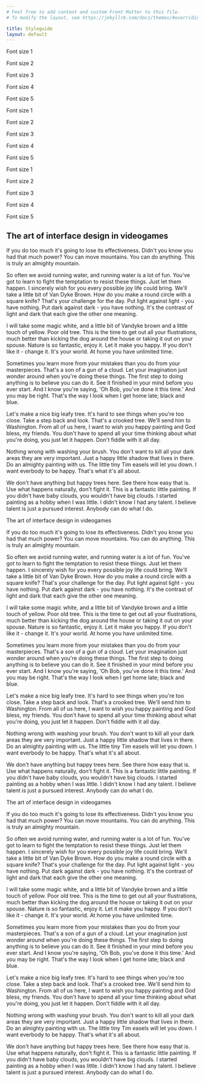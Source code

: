 ```yaml
---
# Feel free to add content and custom Front Matter to this file.
# To modify the layout, see https://jekyllrb.com/docs/themes/#overriding-theme-defaults

title: Styleguide
layout: default
---
```



<div class="row">
  <div class="col-12 col-md-6 u-bc-gray-2 u-c-gray-3">
    <div class="u-p-1 u-p-3-md">
      <p class="u-ft-display u-ts-1 u-m-0">Font size 1</p>
      <p class="u-ft-display u-ts-2 u-m-0">Font size 2</p>
      <p class="u-ft-display u-ts-3 u-m-0">Font size 3</p>
      <p class="u-ft-display u-ts-4 u-m-0">Font size 4</p>
      <p class="u-ft-display u-ts-5 u-m-0">Font size 5</p>
    </div>
  </div>
  <div class="col-12 col-md-6 u-bc-neon-2">
    <div class="u-p-1 u-p-3-md">
      <p class="u-ts-1 u-m-0">Font size 1</p>
      <p class="u-ts-2 u-m-0">Font size 2</p>
      <p class="u-ts-3 u-m-0">Font size 3</p>
      <p class="u-ts-4 u-m-0">Font size 4</p>
      <p class="u-ts-5 u-m-0">Font size 5</p>
    </div>
  </div>
  <div class="col-12 col-md-6 u-bc-neon-3 u-c-gray-1">
    <div class="u-p-1 u-p-3-md">
      <p class="u-ft-sans u-ts-1 u-m-0">Font size 1</p>
      <p class="u-ft-sans u-ts-2 u-m-0">Font size 2</p>
      <p class="u-ft-sans u-ts-3 u-m-0">Font size 3</p>
      <p class="u-ft-sans u-ts-4 u-m-0">Font size 4</p>
      <p class="u-ft-sans u-ts-5 u-m-0">Font size 5</p>
    </div>
  </div>
</div>
<div class="row">
  <div class="col-12 u-bc-gray-2 u-c-gray-3">
    <div class="u-p-1 u-p-3-md">
      <h2 class="u-ft-display u-ts-1">The art of interface design in videogames</h2>
      <div class="row">
        <div class="col-12 col-md-8">
          <p class="u-ts-2">If you do too much it's going to lose its effectiveness. Didn't you know you had that much power? You can move mountains. You can do anything. This is truly an almighty mountain.</p>
          <p class="u-ts-2">So often we avoid running water, and running water is a lot of fun. You've got to learn to fight the temptation to resist these things. Just let them happen. I sincerely wish for you every possible joy life could bring. We'll take a little bit of Van Dyke Brown. How do you make a round circle with a square knife? That's your challenge for the day. Put light against light - you have nothing. Put dark against dark - you have nothing. It's the contrast of light and dark that each give the other one meaning.</p>
          <p class="u-ts-3">I will take some magic white, and a little bit of Vandyke brown and a little touch of yellow. Poor old tree. This is the time to get out all your flustrations, much better than kicking the dog around the house or taking it out on your spouse. Nature is so fantastic, enjoy it. Let it make you happy. If you don't like it - change it. It's your world. At home you have unlimited time.</p>
          <p class="u-ts-3">Sometimes you learn more from your mistakes than you do from your masterpieces. That's a son of a gun of a cloud. Let your imagination just wonder around when you're doing these things. The first step to doing anything is to believe you can do it. See it finished in your mind before you ever start. And I know you're saying, 'Oh Bob, you've done it this time.' And you may be right. That's the way I look when I get home late; black and blue.</p>
          <p class="u-ts-4">Let's make a nice big leafy tree. It's hard to see things when you're too close. Take a step back and look. That's a crooked tree. We'll send him to Washington. From all of us here, I want to wish you happy painting and God bless, my friends. You don't have to spend all your time thinking about what you're doing, you just let it happen. Don't fiddle with it all day.</p>
          <p class="u-ts-4">Nothing wrong with washing your brush. You don't want to kill all your dark areas they are very important. Just a happy little shadow that lives in there. Do an almighty painting with us. The little tiny Tim easels will let you down. I want everbody to be happy. That's what it's all about.</p>
          <p class="u-ts-5">We don't have anything but happy trees here. See there how easy that is. Use what happens naturally, don't fight it. This is a fantastic little painting. If you didn't have baby clouds, you wouldn't have big clouds. I started painting as a hobby when I was little. I didn't know I had any talent. I believe talent is just a pursued interest. Anybody can do what I do.</p>
        </div>
      </div>
    </div>
  </div>
  <div class="col-12 u-bc-neon-2">
    <div class="u-p-1 u-p-3-md">
      <p class="u-ts-1 u-m-0">The art of interface design in videogames</p>
      <div class="row">
        <div class="col-12 col-md-8">
          <p class="u-ts-2">If you do too much it's going to lose its effectiveness. Didn't you know you had that much power? You can move mountains. You can do anything. This is truly an almighty mountain.</p>
          <p class="u-ts-2">So often we avoid running water, and running water is a lot of fun. You've got to learn to fight the temptation to resist these things. Just let them happen. I sincerely wish for you every possible joy life could bring. We'll take a little bit of Van Dyke Brown. How do you make a round circle with a square knife? That's your challenge for the day. Put light against light - you have nothing. Put dark against dark - you have nothing. It's the contrast of light and dark that each give the other one meaning.</p>
          <p class="u-ts-3">I will take some magic white, and a little bit of Vandyke brown and a little touch of yellow. Poor old tree. This is the time to get out all your flustrations, much better than kicking the dog around the house or taking it out on your spouse. Nature is so fantastic, enjoy it. Let it make you happy. If you don't like it - change it. It's your world. At home you have unlimited time.</p>
          <p class="u-ts-3">Sometimes you learn more from your mistakes than you do from your masterpieces. That's a son of a gun of a cloud. Let your imagination just wonder around when you're doing these things. The first step to doing anything is to believe you can do it. See it finished in your mind before you ever start. And I know you're saying, 'Oh Bob, you've done it this time.' And you may be right. That's the way I look when I get home late; black and blue.</p>
          <p class="u-ts-4">Let's make a nice big leafy tree. It's hard to see things when you're too close. Take a step back and look. That's a crooked tree. We'll send him to Washington. From all of us here, I want to wish you happy painting and God bless, my friends. You don't have to spend all your time thinking about what you're doing, you just let it happen. Don't fiddle with it all day.</p>
          <p class="u-ts-4">Nothing wrong with washing your brush. You don't want to kill all your dark areas they are very important. Just a happy little shadow that lives in there. Do an almighty painting with us. The little tiny Tim easels will let you down. I want everbody to be happy. That's what it's all about.</p>
          <p class="u-ts-5">We don't have anything but happy trees here. See there how easy that is. Use what happens naturally, don't fight it. This is a fantastic little painting. If you didn't have baby clouds, you wouldn't have big clouds. I started painting as a hobby when I was little. I didn't know I had any talent. I believe talent is just a pursued interest. Anybody can do what I do.</p>
        </div>
      </div>
    </div>
  </div>
  <div class="col-12 u-bc-neon-3 u-c-gray-1">
    <div class="u-p-1 u-p-3-md">
      <p class="u-ft-sans u-ts-1 u-m-0">The art of interface design in videogames</p>
      <div class="row">
        <div class="col-12 col-md-8 u-ft-sans">
          <p class="u-ts-2">If you do too much it's going to lose its effectiveness. Didn't you know you had that much power? You can move mountains. You can do anything. This is truly an almighty mountain.</p>
          <p class="u-ts-2">So often we avoid running water, and running water is a lot of fun. You've got to learn to fight the temptation to resist these things. Just let them happen. I sincerely wish for you every possible joy life could bring. We'll take a little bit of Van Dyke Brown. How do you make a round circle with a square knife? That's your challenge for the day. Put light against light - you have nothing. Put dark against dark - you have nothing. It's the contrast of light and dark that each give the other one meaning.</p>
          <p class="u-ts-3">I will take some magic white, and a little bit of Vandyke brown and a little touch of yellow. Poor old tree. This is the time to get out all your flustrations, much better than kicking the dog around the house or taking it out on your spouse. Nature is so fantastic, enjoy it. Let it make you happy. If you don't like it - change it. It's your world. At home you have unlimited time.</p>
          <p class="u-ts-3">Sometimes you learn more from your mistakes than you do from your masterpieces. That's a son of a gun of a cloud. Let your imagination just wonder around when you're doing these things. The first step to doing anything is to believe you can do it. See it finished in your mind before you ever start. And I know you're saying, 'Oh Bob, you've done it this time.' And you may be right. That's the way I look when I get home late; black and blue.</p>
          <p class="u-ts-4">Let's make a nice big leafy tree. It's hard to see things when you're too close. Take a step back and look. That's a crooked tree. We'll send him to Washington. From all of us here, I want to wish you happy painting and God bless, my friends. You don't have to spend all your time thinking about what you're doing, you just let it happen. Don't fiddle with it all day.</p>
          <p class="u-ts-4">Nothing wrong with washing your brush. You don't want to kill all your dark areas they are very important. Just a happy little shadow that lives in there. Do an almighty painting with us. The little tiny Tim easels will let you down. I want everbody to be happy. That's what it's all about.</p>
          <p class="u-ts-5">We don't have anything but happy trees here. See there how easy that is. Use what happens naturally, don't fight it. This is a fantastic little painting. If you didn't have baby clouds, you wouldn't have big clouds. I started painting as a hobby when I was little. I didn't know I had any talent. I believe talent is just a pursued interest. Anybody can do what I do.</p>
        </div>
      </div>
    </div>
  </div>
</div>